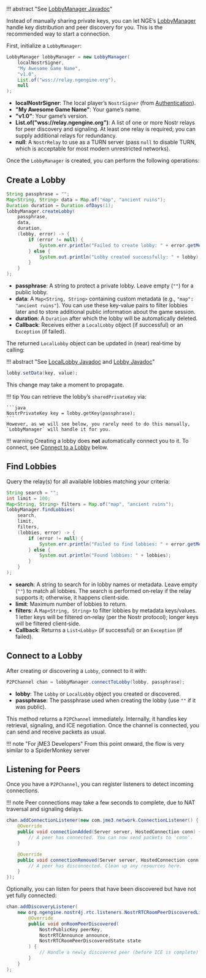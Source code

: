 
!!! abstract "See [LobbyManager Javadoc](https://javadoc.ngengine.org/org/ngengine/network/LobbyManager.html)"

Instead of manually sharing private keys, you can let NGE’s [LobbyManager](https://javadoc.ngengine.org/org/ngengine/network/LobbyManager.html) handle key distribution and peer discovery for you. This is the recommended way to start a connection.

First, initialize a `LobbyManager`:

```java
LobbyManager lobbyManager = new LobbyManager(
    localNostrSigner,
    "My Awesome Game Name",
    "v1.0",
    List.of("wss://relay.ngengine.org"),
    null
);
```

* **localNostrSigner**:  The local player’s `NostrSigner` (from [Authentication](../auth.md)).
* **"My Awesome Game Name"**:  Your game’s name.
* **"v1.0"**:  Your game’s version.
* **List.of("wss://relay.ngengine.org")**:  A list of one or more Nostr relays for peer discovery and signaling. At least one relay is required; you can supply additional relays for redundancy.
* **null**:  A `NostrRelay` to use as a TURN server (pass `null` to disable TURN, which is acceptable for most modern unrestricted networks).

Once the `LobbyManager` is created, you can perform the following operations:

## Create a Lobby

```java
String passphrase = "";
Map<String, String> data = Map.of("map", "ancient ruins");
Duration duration = Duration.ofDays(1);
lobbyManager.createLobby(
    passphrase,
    data,
    duration,
    (lobby, error) -> {
        if (error != null) {
            System.err.println("Failed to create lobby: " + error.getMessage());
        } else {
            System.out.println("Lobby created successfully: " + lobby);
        }
    }
);
```

* **passphrase**:  A string to protect a private lobby. Leave empty (`""`) for a public lobby.
* **data**:  A `Map<String, String>` containing custom metadata (e.g., `"map": "ancient ruins"`). You can use these key‐value pairs to filter lobbies later and to store additional public information about the game session.
* **duration**:  A `Duration` after which the lobby will be automatically deleted.
* **Callback**: Receives either a `LocalLobby` object (if successful) or an `Exception` (if failed).

The returned `LocalLobby` object can be updated in (near) real‐time by calling:

!!! abstract "See [LocalLobby Javadoc](https://javadoc.ngengine.org/org/ngengine/network/LocalLobby.html) and [Lobby Javadoc](https://javadoc.ngengine.org/org/ngengine/network/Lobby.html)"

```java
lobby.setData(key, value);
```

This change may take a moment to propagate.



!!! tip
    You can retrieve the lobby’s `sharedPrivateKey` via:

    ```java
    NostrPrivateKey key = lobby.getKey(passphrase);
    ```
    However, as we will see below, you rarely need to do this manually, `LobbyManager` will handle it for you.


!!! warning
    Creating a lobby does **not** automatically connect you to it. To connect, see [Connect to a Lobby](#connect-to-a-lobby) below.

## Find Lobbies

Query the relay(s) for all available lobbies matching your criteria:

```java
String search = "";
int limit = 100;
Map<String, String> filters = Map.of("map", "ancient ruins");
lobbyManager.findLobbies(
    search,
    limit,
    filters,
    (lobbies, error) -> {
        if (error != null) {
            System.err.println("Failed to find lobbies: " + error.getMessage());
        } else {
            System.out.println("Found lobbies: " + lobbies);
        }
    }
);
```

* **search**:  A string to search for in lobby names or metadata. Leave empty (`""`) to match all lobbies. The search is performed on‐relay if the relay supports it; otherwise, it happens client‐side.
* **limit**:  Maximum number of lobbies to return.
* **filters**:  A `Map<String, String>` to filter lobbies by metadata keys/values. 1 letter keys will be filtered on‐relay (per the Nostr protocol); longer keys will be filtered client‐side.
* **Callback**:  Returns a `List<Lobby>` (if successful) or an `Exception` (if failed).

## Connect to a Lobby

After creating or discovering a `Lobby`, connect to it with:

```java
P2PChannel chan = lobbyManager.connectToLobby(lobby, passphrase);
```

* **lobby**:  The `Lobby` or `LocalLobby` object you created or discovered.
* **passphrase**:  The passphrase used when creating the lobby (use `""` if it was public).

This method returns a `P2PChannel` immediately. Internally, it handles key retrieval, signaling, and ICE negotiation. Once the channel is connected, you can send and receive packets as usual.

!!! note "For jME3 Developers"
    From this point onward, the flow is very similar to a SpiderMonkey server


## Listening for Peers

Once you have a `P2PChannel`, you can register listeners to detect incoming connections. 

!!! note
    Peer connections may take a few seconds to complete, due to NAT traversal and signaling delays.


```java
chan.addConnectionListener(new com.jme3.network.ConnectionListener() {
    @Override
    public void connectionAdded(Server server, HostedConnection conn) {
        // A peer has connected. You can now send packets to 'conn'.
    }

    @Override
    public void connectionRemoved(Server server, HostedConnection conn) {
        // A peer has disconnected. Clean up any resources here.
    }
});
```

Optionally, you can listen for peers that have been discovered but have not yet fully connected:

```java
chan.addDiscoveryListener(
    new org.ngengine.nostr4j.rtc.listeners.NostrRTCRoomPeerDiscoveredListener() {
        @Override
        public void onRoomPeerDiscovered(
            NostrPublicKey peerKey,
            NostrRTCAnnounce announce,
            NostrRTCRoomPeerDiscoveredState state
        ) {
            // Handle a newly discovered peer (before ICE is complete)
        }
    }
);
```